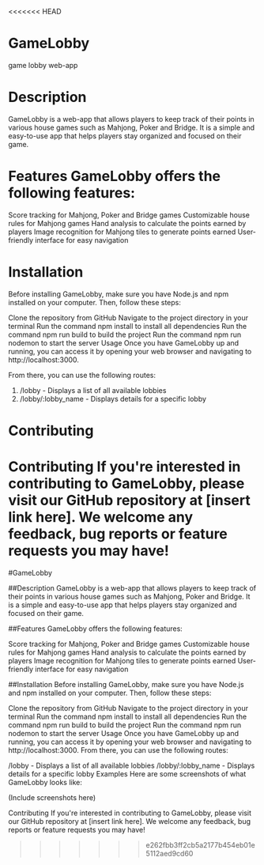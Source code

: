 <<<<<<< HEAD
# GameLobby
game lobby web-app

# Description

GameLobby is a web-app that allows players to keep track of their points in various house games such as Mahjong, Poker and Bridge. It is a simple and easy-to-use app that helps players stay organized and focused on their game.

# Features GameLobby offers the following features:

Score tracking for Mahjong, Poker and Bridge games Customizable house rules for Mahjong games Hand analysis to calculate the points earned by players Image recognition for Mahjong tiles to generate points earned User-friendly interface for easy navigation

# Installation

Before installing GameLobby, make sure you have Node.js and npm installed on your computer. Then, follow these steps:

Clone the repository from GitHub Navigate to the project directory in your terminal Run the command npm install to install all dependencies Run the command npm run build to build the project Run the command npm run nodemon to start the server Usage Once you have GameLobby up and running, you can access it by opening your web browser and navigating to http://localhost:3000.

From there, you can use the following routes:
1. /lobby - Displays a list of all available lobbies
2. /lobby/:lobby_name - Displays details for a specific lobby

# Contributing

Contributing If you're interested in contributing to GameLobby, please visit our GitHub repository at [insert link here]. We welcome any feedback, bug reports or feature requests you may have!
=======
#GameLobby

##Description
GameLobby is a web-app that allows players to keep track of their points in various house games such as Mahjong, Poker and Bridge. It is a simple and easy-to-use app that helps players stay organized and focused on their game.

##Features
GameLobby offers the following features:

Score tracking for Mahjong, Poker and Bridge games
Customizable house rules for Mahjong games
Hand analysis to calculate the points earned by players
Image recognition for Mahjong tiles to generate points earned
User-friendly interface for easy navigation

##Installation
Before installing GameLobby, make sure you have Node.js and npm installed on your computer. Then, follow these steps:

Clone the repository from GitHub
Navigate to the project directory in your terminal
Run the command npm install to install all dependencies
Run the command npm run build to build the project
Run the command npm run nodemon to start the server
Usage
Once you have GameLobby up and running, you can access it by opening your web browser and navigating to http://localhost:3000. From there, you can use the following routes:

/lobby - Displays a list of all available lobbies
/lobby/:lobby_name - Displays details for a specific lobby
Examples
Here are some screenshots of what GameLobby looks like:

(Include screenshots here)

Contributing
If you're interested in contributing to GameLobby, please visit our GitHub repository at [insert link here]. We welcome any feedback, bug reports or feature requests you may have!
>>>>>>> e262fbb3ff2cb5a2177b454eb01e5112aed9cd60

